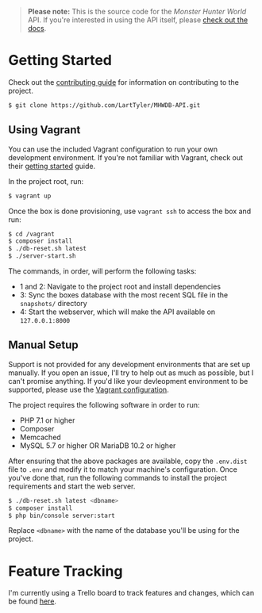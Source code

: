 > **Please note:** This is the source code for the _Monster Hunter World_ API. If you're interested in using the API itself, please [check out the docs](https://larttyler.github.io/MHWDB-Docs/).

# Getting Started
Check out the  [contributing guide](.github/CONTRIBUTING.md) for information on contributing to the project.

```sh
$ git clone https://github.com/LartTyler/MHWDB-API.git
```

## Using Vagrant
You can use the included Vagrant configuration to run your own development environment. If you're not familiar with
Vagrant, check out their [getting started](https://www.vagrantup.com/intro/index.html) guide.

In the project root, run:

```sh
$ vagrant up
```

Once the box is done provisioning, use `vagrant ssh` to access the box and run:

```sh
$ cd /vagrant
$ composer install
$ ./db-reset.sh latest
$ ./server-start.sh
```

The commands, in order, will perform the following tasks:
- 1 and 2: Navigate to the project root and install dependencies
- 3: Sync the boxes database with the most recent SQL file in the `snapshots/` directory
- 4: Start the webserver, which will make the API available on `127.0.0.1:8000`

## Manual Setup
Support is not provided for any development environments that are set up manually. If you open an issue, I'll try to
help out as much as possible, but I can't promise anything. If you'd like your devleopment environment to be supported,
please use the [Vagrant configuration](#using-vagrant).

The project requires the following software in order to run:

- PHP 7.1 or higher
- Composer
- Memcached
- MySQL 5.7 or higher OR MariaDB 10.2 or higher

After ensuring that the above packages are available, copy the `.env.dist` file to `.env` and modify it to match your
machine's configuration. Once you've done that, run the following commands to install the project requirements and start
the web server.

```sh
$ ./db-reset.sh latest <dbname>
$ composer install
$ php bin/console server:start
```

Replace `<dbname>`  with the name of the database you'll be using for the project.

# Feature Tracking
I'm currently using a Trello board to track features and changes, which can be found [here](https://trello.com/b/KRXsLUCs/mhw-api).
